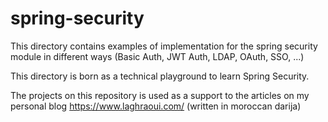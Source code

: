 # spring-security

This directory contains examples of implementation for the spring security module in different ways (Basic Auth, JWT Auth, LDAP, OAuth, SSO, ...)

This directory is born as a technical playground to learn Spring Security.

The projects on this repository is used as a support to the articles on my personal blog https://www.laghraoui.com/ (written in moroccan darija)

